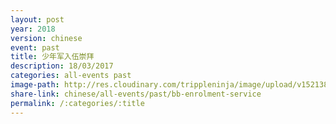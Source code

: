 ```yaml
---
layout: post
year: 2018
version: chinese
event: past
title: 少年军入伍崇拜
description: 18/03/2017
categories: all-events past
image-path: http://res.cloudinary.com/trippleninja/image/upload/v1521381811/BBenrolment18/BBenrolment9.jpg
share-link: chinese/all-events/past/bb-enrolment-service
permalink: /:categories/:title
---
```

